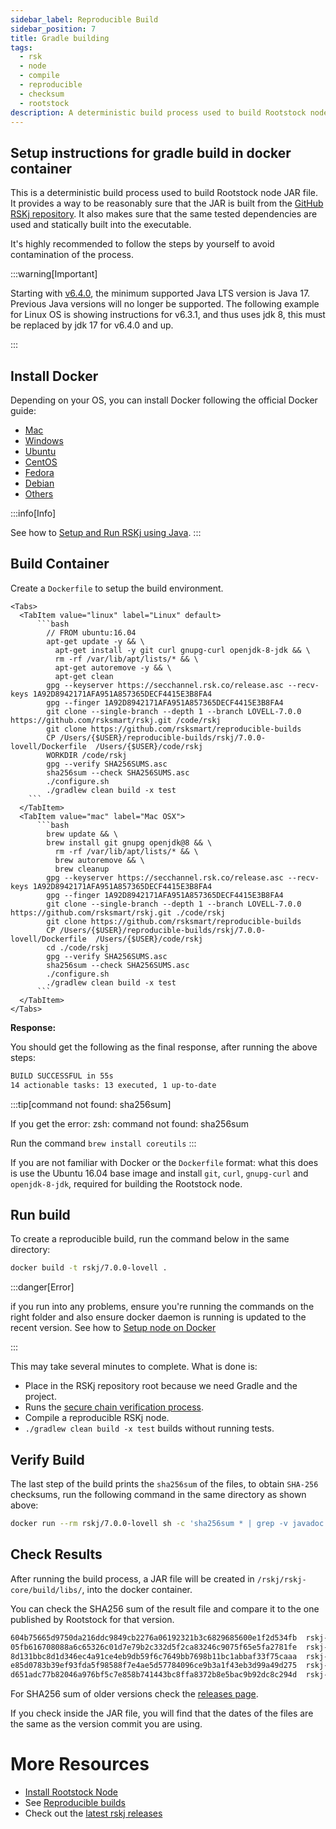 ```yaml
---
sidebar_label: Reproducible Build
sidebar_position: 7
title: Gradle building
tags:
  - rsk
  - node
  - compile
  - reproducible
  - checksum
  - rootstock
description: A deterministic build process used to build Rootstock node JAR file. Provides a way to be reasonable sure that the JAR is built from GitHub RSKj repository. Makes sure that the same tested dependencies are used and statically built into the executable.
---
```


## Setup instructions for gradle build in docker container

This is a deterministic build process used to build Rootstock node JAR file. It provides a way to be reasonably sure that the JAR is built from the [GitHub RSKj repository](https://github.com/rsksmart/rskj/releases). It also makes sure that the same tested dependencies are used and statically built into the executable.

It's highly recommended to follow the steps by yourself to avoid contamination of the process.

:::warning\[Important]

Starting with [v6.4.0](/changelog/), the minimum supported Java LTS version is Java 17. Previous Java versions will no longer be supported. The following example for Linux OS is showing instructions for v6.3.1, and thus uses jdk 8, this must be replaced by jdk 17 for v6.4.0 and up.

:::

## Install Docker

Depending on your OS, you can install Docker following the official Docker guide:

- [Mac](https://docs.docker.com/docker-for-mac/install/)
- [Windows](https://docs.docker.com/docker-for-windows/install/)
- [Ubuntu](https://docs.docker.com/engine/installation/linux/ubuntu/)
- [CentOS](https://docs.docker.com/engine/installation/linux/centos/)
- [Fedora](https://docs.docker.com/engine/installation/linux/fedora/)
- [Debian](https://docs.docker.com/engine/installation/linux/debian/)
- [Others](https://docs.docker.com/engine/installation/#platform-support-matrix)

:::info\[Info]

See how to [Setup and Run RSKj using Java](/node-operators/setup/installation/java/).
:::

## Build Container

Create a `Dockerfile` to setup the build environment.

````mdx-code-block
<Tabs>
  <TabItem value="linux" label="Linux" default>
      ```bash
        // FROM ubuntu:16.04
        apt-get update -y && \
          apt-get install -y git curl gnupg-curl openjdk-8-jdk && \
          rm -rf /var/lib/apt/lists/* && \
          apt-get autoremove -y && \
          apt-get clean
        gpg --keyserver https://secchannel.rsk.co/release.asc --recv-keys 1A92D8942171AFA951A857365DECF4415E3B8FA4
        gpg --finger 1A92D8942171AFA951A857365DECF4415E3B8FA4
        git clone --single-branch --depth 1 --branch LOVELL-7.0.0 https://github.com/rsksmart/rskj.git /code/rskj
        git clone https://github.com/rsksmart/reproducible-builds
        CP /Users/{$USER}/reproducible-builds/rskj/7.0.0-lovell/Dockerfile  /Users/{$USER}/code/rskj
        WORKDIR /code/rskj
        gpg --verify SHA256SUMS.asc
        sha256sum --check SHA256SUMS.asc
        ./configure.sh
        ./gradlew clean build -x test
    ```
  </TabItem>
  <TabItem value="mac" label="Mac OSX">
      ```bash
        brew update && \
        brew install git gnupg openjdk@8 && \
          rm -rf /var/lib/apt/lists/* && \
          brew autoremove && \
          brew cleanup
        gpg --keyserver https://secchannel.rsk.co/release.asc --recv-keys 1A92D8942171AFA951A857365DECF4415E3B8FA4
        gpg --finger 1A92D8942171AFA951A857365DECF4415E3B8FA4
        git clone --single-branch --depth 1 --branch LOVELL-7.0.0 https://github.com/rsksmart/rskj.git ./code/rskj
        git clone https://github.com/rsksmart/reproducible-builds
        CP /Users/{$USER}/reproducible-builds/rskj/7.0.0-lovell/Dockerfile  /Users/{$USER}/code/rskj
        cd ./code/rskj
        gpg --verify SHA256SUMS.asc
        sha256sum --check SHA256SUMS.asc
        ./configure.sh
        ./gradlew clean build -x test
      ```
  </TabItem>
</Tabs>
````

**Response:**

You should get the following as the final response,
after running the above steps:

```bash
BUILD SUCCESSFUL in 55s
14 actionable tasks: 13 executed, 1 up-to-date
```

:::tip[command not found: sha256sum]

If you get the error: zsh: command not found: sha256sum

Run the command  `brew install coreutils`
:::

If you are not familiar with Docker or the `Dockerfile` format: what this does is use the Ubuntu 16.04 base image and install `git`, `curl`, `gnupg-curl` and `openjdk-8-jdk`, required for building the Rootstock node.

## Run build

To create a reproducible build, run the command below in the same directory:

```bash
docker build -t rskj/7.0.0-lovell .
```

:::danger\[Error]

if you run into any problems, ensure you're running the commands on the right folder and also ensure docker daemon is running is updated to the recent version.  See how to [Setup node on Docker](/node-operators/setup/installation/docker/)

:::

This may take several minutes to complete. What is done is:

- Place in the RSKj repository root because we need Gradle and the project.
- Runs the [secure chain verification process](/node-operators/setup/security-chain/).
- Compile a reproducible RSKj node.
- `./gradlew clean build -x test` builds without running tests.

## Verify Build

The last step of the build prints the `sha256sum` of the files, to obtain `SHA-256` checksums, run the following command in the same directory as shown above:

```bash
docker run --rm rskj/7.0.0-lovell sh -c 'sha256sum * | grep -v javadoc.jar'
```

## Check Results

After running the build process, a JAR file will be created in `/rskj/rskj-core/build/libs/`, into the docker container.

You can check the SHA256 sum of the result file and compare it to the one published by Rootstock for that version.

```bash
604b75665d9750da216ddc9849cb2276a06192321b3c6829685600e1f2d534fb  rskj-core-7.0.0-LOVELL-all.jar
05fb616708088a6c65326c01d7e79b2c332d5f2ca83246c9075f65e5fa2781fe  rskj-core-7.0.0-LOVELL-sources.jar
8d131bbc8d1d346ec4a91ce4eb9db59f6c7649bb7698b11bc1abbaf33f75caaa  rskj-core-7.0.0-LOVELL.jar
e85d0783b39ef93fda5f98588f7e4ae5d57784096ce9b3a1f43eb3d99a49d275  rskj-core-7.0.0-LOVELL.module
d651adc77b82046a976bf5c7e858b741443bc8ffa8372b8e5bac9b92dc8c294d  rskj-core-7.0.0-LOVELL.pom
```

For SHA256 sum of older versions check the [releases page](https://github.com/rsksmart/rskj/releases).

If you check inside the JAR file, you will find that the dates of the files are the same as the version commit you are using.

# More Resources

- [Install Rootstock Node](/node-operators/setup/installation/)
- See [Reproducible builds](https://github.com/rsksmart/reproducible-builds/tree/master/rskj)
- Check out the [latest rskj releases](https://github.com/rsksmart/rskj/releases)

